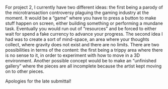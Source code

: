 ﻿For project 2, I currently have two different ideas: the first being a parody of the microtransaction controversy plaguing the gaming industry at the moment. It would be a “game” where you have to press a button to make stuff happen on screen, either building something or performing a mundane task. Eventually you would run out of “resources” and be forced to either wait for spend a fake currency to advance your progress. The second idea I had was to create a sort of mind-space, an area where your thoughts collect, where gravity does not exist and there are no limits. There are two possibilities in terms of the content: the first being a trippy area where there is no sense to it, in order to experiment with how to move in a 3D environment. Another possible concept would be to make an “unfinished gallery” where the pieces are all incomplete because the artist kept moving on to other pieces. 

Apologies for the late submittal!
